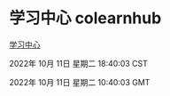 # 学习中心 colearnhub
[学习中心](http://27.19.33.125:56308/colearnhub/)

2022年 10月 11日 星期二 18:40:03 CST

2022年 10月 11日 星期二 10:40:03 GMT
